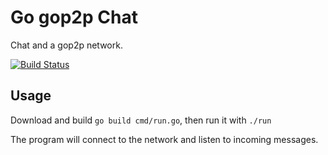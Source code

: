 # Go gop2p Chat

Chat and a gop2p network.

[![Build Status](https://travis-ci.org/shavit/go-p2pchat.svg?branch=master)](https://travis-ci.org/shavit/go-p2pchat)


## Usage
Download and build `go build cmd/run.go`, then run it with `./run`

The program will connect to the network and listen to incoming messages.
